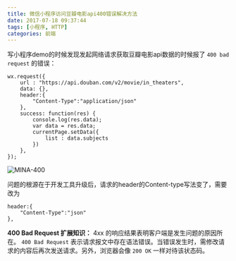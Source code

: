 ```yaml
---
title: 微信小程序访问豆瓣电影api400错误解决方法
date: 2017-07-18 09:37:44
tags: [小程序, HTTP]
categories: 前端
---
```

写小程序demo的时候发现发起网络请求获取豆瓣电影api数据的时候报了 `400 bad request` 的错误：

```
wx.request({
    url : "https://api.douban.com/v2/movie/in_theaters",
    data: {},
    header:{
        "Content-Type":"application/json"
    },
    success: function(res) {
        console.log(res.data);
        var data = res.data;
        currentPage.setData({
            list : data.subjects
        })
    },
});
```

![MINA-400](http://blogpic.at15cm.com/MINA-400.png)


问题的根源在于开发工具升级后，请求的header的Content-type写法变了，需要改为

```
header:{
    "Content-Type":"json"
},
```


**400 Bad Request 扩展知识：**
4xx 的响应结果表明客户端是发生问题的原因所在。
`400 Bad Request` 表示请求报文中存在语法错误。当错误发生时，需修改请求的内容后再次发送请求。另外，浏览器会像 `200 OK` 一样对待该状态码。
